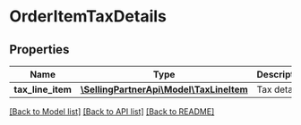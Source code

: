 # OrderItemTaxDetails

## Properties
Name | Type | Description | Notes
------------ | ------------- | ------------- | -------------
**tax_line_item** | [**\SellingPartnerApi\Model\TaxLineItem**](TaxLineItem.md) | Tax details. | [optional] 

[[Back to Model list]](../README.md#documentation-for-models) [[Back to API list]](../README.md#documentation-for-api-endpoints) [[Back to README]](../README.md)


